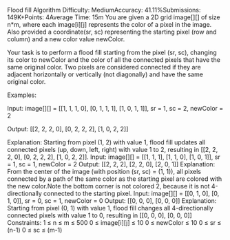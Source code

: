 Flood fill Algorithm
Difficulty: MediumAccuracy: 41.11%Submissions: 149K+Points: 4Average Time: 15m
You are given a 2D grid image[][] of size n*m, where each image[i][j] represents the color of a pixel in the image. Also provided a coordinate(sr, sc) representing the starting pixel (row and column) and a new color value newColor.

Your task is to perform a flood fill starting from the pixel (sr, sc), changing its color to newColor and the color of all the connected pixels that have the same original color. Two pixels are considered connected if they are adjacent horizontally or vertically (not diagonally) and have the same original color.

Examples:

Input: image[][] = [[1, 1, 1, 0], [0, 1, 1, 1], [1, 0, 1, 1]], sr = 1, sc = 2, newColor = 2

Output: [[2, 2, 2, 0], [0, 2, 2, 2], [1, 0, 2, 2]]

Explanation: Starting from pixel (1, 2) with value 1, flood fill updates all connected pixels (up, down, left, right) with value 1 to 2, resulting in [[2, 2, 2, 0], [0, 2, 2, 2], [1, 0, 2, 2]].
Input: image[][] = [[1, 1, 1], [1, 1, 0], [1, 0, 1]], sr = 1, sc = 1, newColor = 2
Output: [[2, 2, 2], [2, 2, 0], [2, 0, 1]]
Explanation: From the center of the image (with position (sr, sc) = (1, 1)), all pixels connected by a path of the same color as the starting pixel are colored with the new color.Note the bottom corner is not colored 2, because it is not 4-directionally connected to the starting pixel.
Input: image[][] = [[0, 1, 0], [0, 1, 0]], sr = 0, sc = 1, newColor = 0
Output: [[0, 0, 0], [0, 0, 0]]
Explanation: Starting from pixel (0, 1) with value 1, flood fill changes all 4-directionally connected pixels with value 1 to 0, resulting in [[0, 0, 0], [0, 0, 0]]
Constraints:
1 ≤ n ≤ m ≤ 500
0 ≤ image[i][j] ≤ 10
0 ≤ newColor ≤ 10
0 ≤ sr ≤ (n-1)
0 ≤ sc ≤ (m-1)